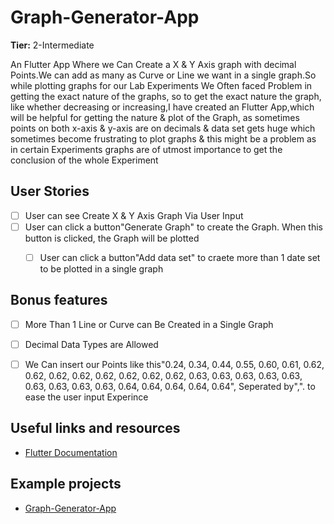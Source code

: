 # Graph-Generator-App

**Tier:** 2-Intermediate

An  Flutter App Where we Can Create a X & Y Axis graph with decimal Points.We can add as many as Curve or Line we want in a single graph.So  while plotting graphs for  our Lab Experiments We Often faced Problem in getting the exact nature of the graphs, so to get the exact nature the graph, like whether decreasing or increasing,I have created an Flutter App,which will be helpful for getting the nature & plot of the Graph, as sometimes points on both x-axis & y-axis are on decimals & data set gets huge which sometimes become frustrating to plot graphs & this might be a problem as in certain Experiments graphs are of utmost importance to get the conclusion of the whole Experiment


## User Stories

-   [ ] User can see Create X & Y Axis Graph Via User Input
-   [ ] User can click a button"Generate Graph" to create the Graph. When this button is clicked, the Graph will be plotted
  - [ ] User can click a button"Add data set" to craete more than 1 date set  to be  plotted in a single graph


## Bonus features

-   [ ] More Than 1 Line or Curve can Be Created in a Single Graph
-   [ ] Decimal Data Types are Allowed
-   [ ] We Can insert our Points like this"0.24, 0.34, 0.44, 0.55, 0.60, 0.61, 0.62, 0.62, 0.62, 0.62, 0.62, 0.62, 0.62, 0.62, 0.63, 0.63, 0.63, 0.63, 0.63, 0.63, 0.63, 0.63, 0.63, 0.64, 0.64, 0.64, 0.64, 0.64", Seperated by",". to ease the user input Experince


## Useful links and resources

-   [Flutter Documentation](<https://pub.dev/packages/fl_chart>)

## Example projects

-   [Graph-Generator-App](https://github.com/Shinjan-saha/Graph-Generator-App)
